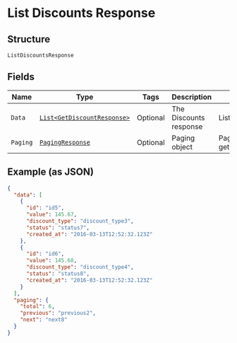 
# List Discounts Response

## Structure

`ListDiscountsResponse`

## Fields

| Name | Type | Tags | Description | Getter | Setter |
|  --- | --- | --- | --- | --- | --- |
| `Data` | [`List<GetDiscountResponse>`](../../doc/models/get-discount-response.md) | Optional | The Discounts response | List<GetDiscountResponse> getData() | setData(List<GetDiscountResponse> data) |
| `Paging` | [`PagingResponse`](../../doc/models/paging-response.md) | Optional | Paging object | PagingResponse getPaging() | setPaging(PagingResponse paging) |

## Example (as JSON)

```json
{
  "data": [
    {
      "id": "id5",
      "value": 145.67,
      "discount_type": "discount_type3",
      "status": "status7",
      "created_at": "2016-03-13T12:52:32.123Z"
    },
    {
      "id": "id6",
      "value": 145.68,
      "discount_type": "discount_type4",
      "status": "status8",
      "created_at": "2016-03-13T12:52:32.123Z"
    }
  ],
  "paging": {
    "total": 6,
    "previous": "previous2",
    "next": "next8"
  }
}
```

